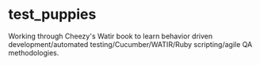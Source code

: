 test_puppies
============

Working through Cheezy's Watir book to learn 
behavior driven development/automated testing/Cucumber/WATIR/Ruby scripting/agile QA methodologies.

